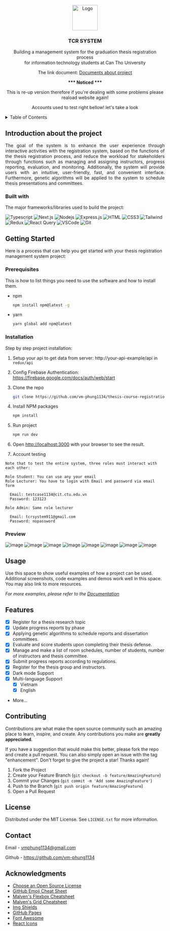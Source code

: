 <!-- PROJECT LOGO -->
<br />
<div align="center">
  <a href="https://github.com/othneildrew/Best-README-Template">
    <img src="https://img.icons8.com/?size=512&id=Fpssohz57mWe&format=png" alt="Logo" width="80" height="80">
  </a>

  <h3 align="center">TCR SYSTEM</h3>

  <p align="center">
    Building a management system for the graduation thesis registration process <br /> for information technology students at Can Tho University
    <br />
    <p>
      The link document: 
      <a href="https://docs.google.com/document/d/19_0Xj4ZXEhy3Xw30gXQCkZEd3ncX-g4PcpIWGXqV8jA/edit?usp=sharing">Documents about project</a>
    </p>
    <strong>*** Noticed ***</strong>
    <p>This is re-up version therefore if you're dealing with some problems please reaload website again!</p>
    <p>Accounts used to test right bellow! let's take a look</p>
  </p>
</div>

<!-- TABLE OF CONTENTS -->
<details>
  <summary>Table of Contents</summary>
  <ol>
    <li>
      <a href="#introduction-about-the-project">Introduction about the project</a>
    </li>
    <li>
      <a href="#built-with">Built With</a>
    </li>
    <li>
      <a href="#getting-started">Getting Started</a>
      <ul>
        <li><a href="#prerequisites">Prerequisites</a></li>
        <li><a href="#installation">Installation</a></li> 
        <li><a href="#preview">Preview</a></li>
      </ul>
    </li>
    <li><a href="#usage">Usage</a></li>
    <li><a href="#features">Features</a></li>
    <li><a href="#contributing">Contributing</a></li>
    <li><a href="#license">License</a></li>
    <li><a href="#contact">Contact</a></li>
    <li><a href="#acknowledgments">Acknowledgments</a></li>
  </ol>
</details>

<!-- ABOUT THE PROJECT -->

## Introduction about the project

<p align="justify">
  The goal of the system is to enhance the user experience through interactive
activities with the registration system, based on the functions of the thesis registration
process, and reduce the workload for stakeholders through functions such as
managing and assigning instructors, progress reporting, evaluation, and monitoring.
Additionally, the system will provide users with an intuitive, user-friendly, fast, and
convenient interface. 
Furthermore, genetic algorithms will be applied to the system
to schedule thesis presentations and committees.
</p>

### Built with

The major frameworks/libraries used to build the project:

![Typescript](https://img.shields.io/badge/Typescript-007acc?style=for-the-badge&labelColor=black&logo=typescript&logoColor=007acc)
![Next.js](https://img.shields.io/badge/next.js-000000?style=for-the-badge&logo=nextdotjs&logoColor=white)
![Nodejs](https://img.shields.io/badge/Nodejs-3C873A?style=for-the-badge&labelColor=black&logo=node.js&logoColor=3C873A)
![Express.js](https://img.shields.io/badge/Express.js-000000?style=for-the-badge&logo=express&logoColor=white)
![HTML](https://img.shields.io/badge/HTML5-E34F26?style=for-the-badge&logo=html5&logoColor=white)
![CSS3](https://img.shields.io/badge/CSS3-1572B6?style=for-the-badge&logo=css3&logoColor=white)
![Tailwind](https://img.shields.io/badge/Tailwind_CSS-092749?style=for-the-badge&logo=tailwindcss&logoColor=06B6D4&labelColor=000000)
![Redux](https://img.shields.io/badge/Redux-593D88?style=for-the-badge&logo=redux&logoColor=white)
![React Query](https://img.shields.io/badge/-React_Query-FF4154?style=for-the-badge&logo=react%20query&logoColor=white)
![VSCode](https://img.shields.io/badge/Visual_Studio-0078d7?style=for-the-badge&logo=visual%20studio&logoColor=white)
![Git](https://img.shields.io/badge/Git-F05032?style=for-the-badge&logo=git&logoColor=white)

<!-- GETTING STARTED -->

## Getting Started

Here is a process that can help you get started with your thesis registration management system project:

### Prerequisites

This is how to list things you need to use the software and how to install them.

- npm
  ```sh
  npm install npm@latest -g
  ```
- yarn
  ```sh
  yarn global add npm@latest
  ```

### Installation

Step by step project installation:

1. Setup your api to get data from server: http://your-api-example/api in `redux/api`
2. Config Firebase Authentication: https://firebase.google.com/docs/auth/web/start
3. Clone the repo
   ```sh
   git clone https://github.com/vm-phung1134/thesis-course-registration-system.git
   ```
4. Install NPM packages
   ```sh
   npm install
   ```
5. Run project
   ```js
   npm run dev
   ```
6. Open [http://localhost:3000](http://localhost:3000) with your browser to see the result.

7. Account testing

```
Note that to test the entire system, three roles must interact with each other:

Role Student: You can use any your email
Role Lecturer: You have to login with Email and password via email form

  Email: testcase1134@cit.ctu.edu.vn
  Password: 123123

Role Admin: Same role lecturer

  Email: tcrsystem911@gmail.com
  Password: nopassword

```

### Preview

![image](https://github.com/vm-phung1134/thesis-course-registration-system/assets/106596859/e090bdfe-db15-4940-9c8b-7c0d7a950d17)
![image](https://github.com/vm-phung1134/thesis-course-registration-system/assets/106596859/2781918c-73b3-4c1e-9198-a6c6ca7699e0)
![image](https://github.com/vm-phung1134/thesis-course-registration-system/assets/106596859/a4077408-c0b7-4fcd-8396-270c6466c513)
![image](https://github.com/vm-phung1134/thesis-course-registration-system/assets/106596859/1a879c59-b640-41ae-aaef-3d0670473d34)
![image](https://github.com/vm-phung1134/thesis-course-registration-system/assets/106596859/bdf11f73-927d-4d5a-8980-d5236f89603a)
![image](https://github.com/vm-phung1134/thesis-course-registration-system/assets/106596859/09b5ba25-f032-4a5b-9da7-f81d3b95cf9f)
![image](https://github.com/vm-phung1134/thesis-course-registration-system/assets/106596859/b1c7c8d7-d054-478f-a1d7-baaaec3107b9)
![image](https://github.com/vm-phung1134/thesis-course-registration-system/assets/106596859/675a28b4-4e6b-4441-baa0-6831a24e971b)

<!-- USAGE EXAMPLES -->

## Usage

Use this space to show useful examples of how a project can be used. Additional screenshots, code examples and demos work well in this space. You may also link to more resources.

_For more examples, please refer to the [Documentation](https://example.com)_

<!-- ROADMAP -->

## Features

- [x] Register for a thesis research topic
- [x] Update progress reports by phase
- [x] Applying genetic algorithms to schedule reports and dissertation committees.
- [x] Evaluate and score students upon completing their thesis defense.
- [x] Manage and make a list of room schedules, number of students, number of instructors and thesis committee.
- [x] Submit progress reports according to regulations.
- [x] Register for the thesis group and instructors.
- [x] Dark mode Support
- [x] Multi-language Support
  - [x] Vietnam
  - [x] English
- More...

<!-- CONTRIBUTING -->

## Contributing

Contributions are what make the open source community such an amazing place to learn, inspire, and create. Any contributions you make are **greatly appreciated**.

If you have a suggestion that would make this better, please fork the repo and create a pull request. You can also simply open an issue with the tag "enhancement".
Don't forget to give the project a star! Thanks again!

1. Fork the Project
2. Create your Feature Branch (`git checkout -b feature/AmazingFeature`)
3. Commit your Changes (`git commit -m 'Add some AmazingFeature'`)
4. Push to the Branch (`git push origin feature/AmazingFeature`)
5. Open a Pull Request

<!-- LICENSE -->

## License

Distributed under the MIT License. See `LICENSE.txt` for more information.

<!-- CONTACT -->

## Contact

Email - vmphung1134@gmail.com

Github - https://github.com/vm-phung1134

<!-- ACKNOWLEDGMENTS -->

## Acknowledgments

- [Choose an Open Source License](https://choosealicense.com)
- [GitHub Emoji Cheat Sheet](https://www.webpagefx.com/tools/emoji-cheat-sheet)
- [Malven's Flexbox Cheatsheet](https://flexbox.malven.co/)
- [Malven's Grid Cheatsheet](https://grid.malven.co/)
- [Img Shields](https://shields.io)
- [GitHub Pages](https://pages.github.com)
- [Font Awesome](https://fontawesome.com)
- [React Icons](https://react-icons.github.io/react-icons/search)

<!-- MARKDOWN LINKS & IMAGES -->
<!-- https://www.markdownguide.org/basic-syntax/#reference-style-links -->

[contributors-shield]: https://img.shields.io/github/contributors/othneildrew/Best-README-Template.svg?style=for-the-badge
[contributors-url]: https://github.com/othneildrew/Best-README-Template/graphs/contributors
[forks-shield]: https://img.shields.io/github/forks/othneildrew/Best-README-Template.svg?style=for-the-badge
[forks-url]: https://github.com/othneildrew/Best-README-Template/network/members
[stars-shield]: https://img.shields.io/github/stars/othneildrew/Best-README-Template.svg?style=for-the-badge
[stars-url]: https://github.com/othneildrew/Best-README-Template/stargazers
[issues-shield]: https://img.shields.io/github/issues/othneildrew/Best-README-Template.svg?style=for-the-badge
[issues-url]: https://github.com/othneildrew/Best-README-Template/issues
[license-shield]: https://img.shields.io/github/license/othneildrew/Best-README-Template.svg?style=for-the-badge
[license-url]: https://github.com/othneildrew/Best-README-Template/blob/master/LICENSE.txt
[linkedin-shield]: https://img.shields.io/badge/-LinkedIn-black.svg?style=for-the-badge&logo=linkedin&colorB=555
[linkedin-url]: https://linkedin.com/in/othneildrew
[product-screenshot]: images/screenshot.png
[Next.js]: https://img.shields.io/badge/next.js-000000?style=for-the-badge&logo=nextdotjs&logoColor=white
[Next-url]: https://nextjs.org
